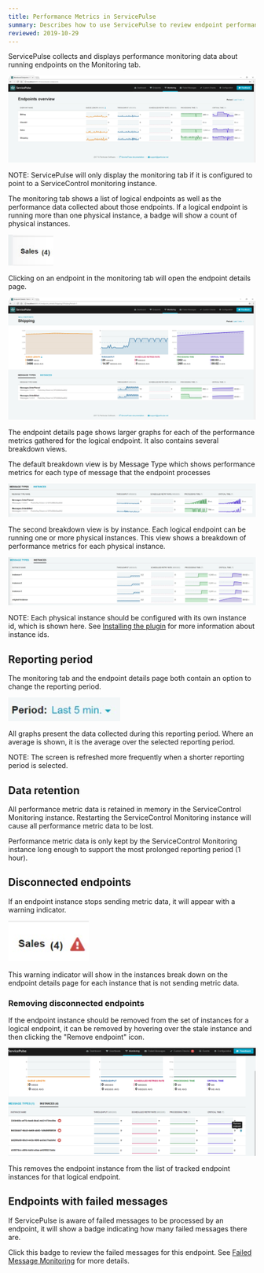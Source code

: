 ```yaml
---
title: Performance Metrics in ServicePulse
summary: Describes how to use ServicePulse to review endpoint performance metrics
reviewed: 2019-10-29
---
```


ServicePulse collects and displays performance monitoring data about running endpoints on the Monitoring tab.

![ServicePulse monitoring tab](servicepulse-monitoring-tab.png)

NOTE: ServicePulse will only display the monitoring tab if it is configured to point to a ServiceControl monitoring instance.

The monitoring tab shows a list of logical endpoints as well as the performance data collected about those endpoints. If a logical endpoint is running more than one physical instance, a badge will show a count of physical instances.

![ServicePulse monitoring tab instance count](servicepulse-instance-count.png)

Clicking on an endpoint in the monitoring tab will open the endpoint details page.

![ServicePulse monitoring details page](servicepulse-monitoring-details.png)

The endpoint details page shows larger graphs for each of the performance metrics gathered for the logical endpoint. It also contains several breakdown views.

The default breakdown view is by Message Type which shows performance metrics for each type of message that the endpoint processes

![ServicePulse details breakdown by message type](servicepulse-messagetype-breakdown.png)

The second breakdown view is by instance. Each logical endpoint can be running one or more physical instances. This view shows a breakdown of performance metrics for each physical instance.

![ServicePulse details breakdown by physical instance](servicepulse-physicalinstance-breakdown.png)

NOTE: Each physical instance should be configured with its own instance id, which is shown here. See [Installing the plugin](install-plugin.md) for more information about instance ids.


## Reporting period

The monitoring tab and the endpoint details page both contain an option to change the reporting period.

![ServicePulse reporting period](servicepulse-reportingperiod.png)

All graphs present the data collected during this reporting period. Where an average is shown, it is the average over the selected reporting period.

NOTE: The screen is refreshed more frequently when a shorter reporting period is selected.


## Data retention

All performance metric data is retained in memory in the ServiceControl Monitoring instance. Restarting the ServiceControl Monitoring instance will cause all performance metric data to be lost.

Performance metric data is only kept by the ServiceControl Monitoring instance long enough to support the most prolonged reporting period (1 hour).


## Disconnected endpoints

If an endpoint instance stops sending metric data, it will appear with a warning indicator.

![ServicePulse disconnected endpoint warning indicator](servicepulse-warningindicator.png)

This warning indicator will show in the instances break down on the endpoint details page for each instance that is not sending metric data.

### Removing disconnected endpoints

If the endpoint instance should be removed from the set of instances for a logical endpoint, it can be removed by hovering over the stale instance and then clicking the "Remove endpoint" icon.

![Remove endpoint](remove-endpoint-instance.png)

This removes the endpoint instance from the list of tracked endpoint instances for that logical endpoint.


## Endpoints with failed messages

If ServicePulse is aware of failed messages to be processed by an endpoint, it will show a badge indicating how many failed messages there are.

Click this badge to review the failed messages for this endpoint. See [Failed Message Monitoring](/servicepulse/intro-failed-messages.md) for more details.
